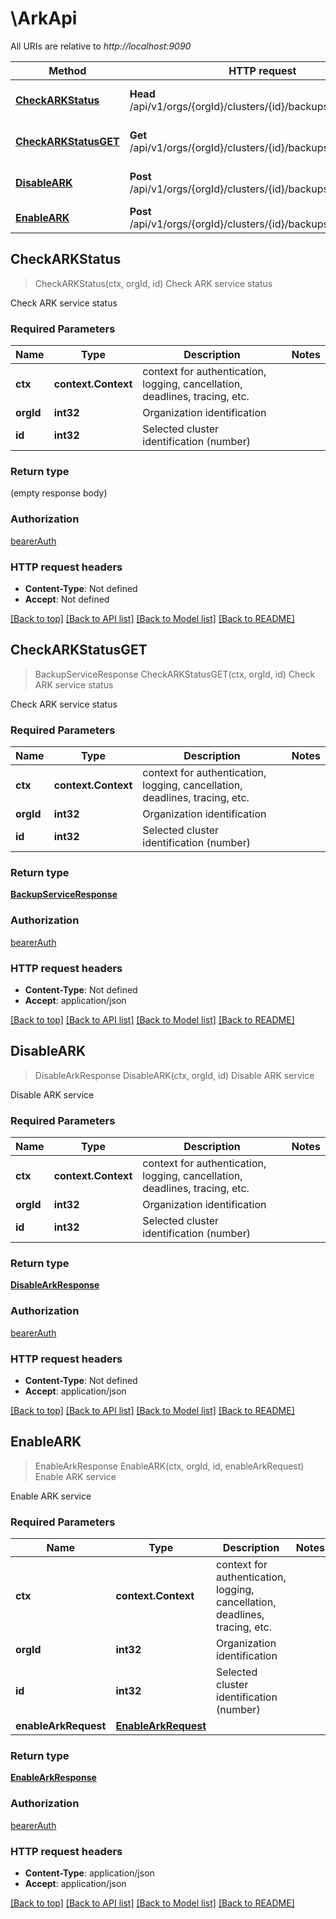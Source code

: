 # \ArkApi

All URIs are relative to *http://localhost:9090*

Method | HTTP request | Description
------------- | ------------- | -------------
[**CheckARKStatus**](ArkApi.md#CheckARKStatus) | **Head** /api/v1/orgs/{orgId}/clusters/{id}/backupservice/status | Check ARK service status
[**CheckARKStatusGET**](ArkApi.md#CheckARKStatusGET) | **Get** /api/v1/orgs/{orgId}/clusters/{id}/backupservice/status | Check ARK service status
[**DisableARK**](ArkApi.md#DisableARK) | **Post** /api/v1/orgs/{orgId}/clusters/{id}/backupservice/disable | Disable ARK service
[**EnableARK**](ArkApi.md#EnableARK) | **Post** /api/v1/orgs/{orgId}/clusters/{id}/backupservice/enable | Enable ARK service



## CheckARKStatus

> CheckARKStatus(ctx, orgId, id)
Check ARK service status

Check ARK service status

### Required Parameters


Name | Type | Description  | Notes
------------- | ------------- | ------------- | -------------
**ctx** | **context.Context** | context for authentication, logging, cancellation, deadlines, tracing, etc.
**orgId** | **int32**| Organization identification | 
**id** | **int32**| Selected cluster identification (number) | 

### Return type

 (empty response body)

### Authorization

[bearerAuth](../README.md#bearerAuth)

### HTTP request headers

- **Content-Type**: Not defined
- **Accept**: Not defined

[[Back to top]](#) [[Back to API list]](../README.md#documentation-for-api-endpoints)
[[Back to Model list]](../README.md#documentation-for-models)
[[Back to README]](../README.md)


## CheckARKStatusGET

> BackupServiceResponse CheckARKStatusGET(ctx, orgId, id)
Check ARK service status

Check ARK service status

### Required Parameters


Name | Type | Description  | Notes
------------- | ------------- | ------------- | -------------
**ctx** | **context.Context** | context for authentication, logging, cancellation, deadlines, tracing, etc.
**orgId** | **int32**| Organization identification | 
**id** | **int32**| Selected cluster identification (number) | 

### Return type

[**BackupServiceResponse**](BackupServiceResponse.md)

### Authorization

[bearerAuth](../README.md#bearerAuth)

### HTTP request headers

- **Content-Type**: Not defined
- **Accept**: application/json

[[Back to top]](#) [[Back to API list]](../README.md#documentation-for-api-endpoints)
[[Back to Model list]](../README.md#documentation-for-models)
[[Back to README]](../README.md)


## DisableARK

> DisableArkResponse DisableARK(ctx, orgId, id)
Disable ARK service

Disable ARK service

### Required Parameters


Name | Type | Description  | Notes
------------- | ------------- | ------------- | -------------
**ctx** | **context.Context** | context for authentication, logging, cancellation, deadlines, tracing, etc.
**orgId** | **int32**| Organization identification | 
**id** | **int32**| Selected cluster identification (number) | 

### Return type

[**DisableArkResponse**](DisableARKResponse.md)

### Authorization

[bearerAuth](../README.md#bearerAuth)

### HTTP request headers

- **Content-Type**: Not defined
- **Accept**: application/json

[[Back to top]](#) [[Back to API list]](../README.md#documentation-for-api-endpoints)
[[Back to Model list]](../README.md#documentation-for-models)
[[Back to README]](../README.md)


## EnableARK

> EnableArkResponse EnableARK(ctx, orgId, id, enableArkRequest)
Enable ARK service

Enable ARK service

### Required Parameters


Name | Type | Description  | Notes
------------- | ------------- | ------------- | -------------
**ctx** | **context.Context** | context for authentication, logging, cancellation, deadlines, tracing, etc.
**orgId** | **int32**| Organization identification | 
**id** | **int32**| Selected cluster identification (number) | 
**enableArkRequest** | [**EnableArkRequest**](EnableArkRequest.md)|  | 

### Return type

[**EnableArkResponse**](EnableARKResponse.md)

### Authorization

[bearerAuth](../README.md#bearerAuth)

### HTTP request headers

- **Content-Type**: application/json
- **Accept**: application/json

[[Back to top]](#) [[Back to API list]](../README.md#documentation-for-api-endpoints)
[[Back to Model list]](../README.md#documentation-for-models)
[[Back to README]](../README.md)

